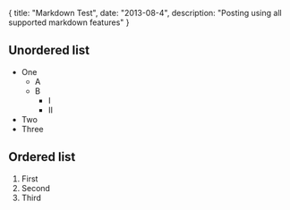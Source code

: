 {
  title: "Markdown Test",
  date:   "2013-08-4",
  description: "Posting using all supported markdown features"
}

## Unordered list
- One
  - A
  - B
      - I
      - II
- Two
- Three

## Ordered list

1. First
2. Second
3. Third
